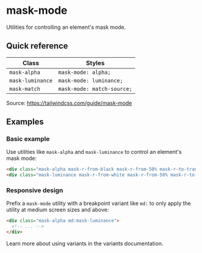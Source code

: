 # mask-mode

Utilities for controlling an element's mask mode.

## Quick reference

| Class            | Styles                  |
|------------------|-------------------------|
| `mask-alpha`     | `mask-mode: alpha;`     |
| `mask-luminance` | `mask-mode: luminance;` |
| `mask-match`     | `mask-mode: match-source;` |

Source: https://tailwindcss.com/guide/mask-mode

## Examples

### Basic example

Use utilities like `mask-alpha` and `mask-luminance` to control an element's mask mode:

```html
<div class="mask-alpha mask-r-from-black mask-r-from-50% mask-r-to-transparent bg-[url(/img/mountains.jpg)] ..."></div>
<div class="mask-luminance mask-r-from-white mask-r-from-50% mask-r-to-black bg-[url(/img/mountains.jpg)] ..."></div>
```

### Responsive design

Prefix a `mask-mode` utility with a breakpoint variant like `md:` to only apply the utility at medium screen sizes and above:

```html
<div class="mask-alpha md:mask-luminance">
  <!-- ... -->
</div>
```

Learn more about using variants in the variants documentation.
